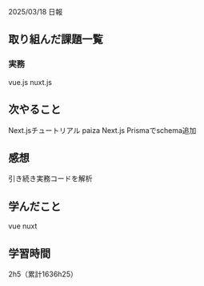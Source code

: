 2025/03/18 日報
## 取り組んだ課題一覧



### 実務
vue.js
nuxt.js


## 次やること
Next.jsチュートリアル
paiza
Next.js Prismaでschema追加



## 感想
引き続き実務コードを解析


## 学んだこと
vue
nuxt


## 学習時間
2h5（累計1636h25）
